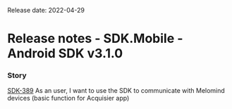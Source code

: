 Release date: 2022-04-29

# Release notes - SDK.Mobile - Android SDK v3.1.0

### Story

[SDK-389](https://mybrain.atlassian.net/browse/SDK-389) As an user, I want to use the SDK to communicate with Melomind devices \(basic function for Acquisier app\)